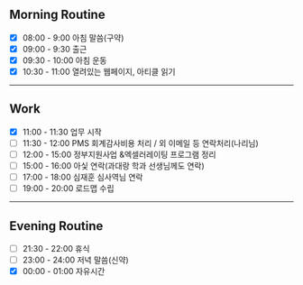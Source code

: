 ## Morning Routine
- [x] 08:00 - 9:00 아침 말씀(구약)
- [x] 09:00 - 9:30 출근
- [x] 09:30 - 10:00 아침 운동
- [x] 10:30 - 11:00 열려있는 웹페이지, 아티클 읽기
***
## Work
- [x] 11:00 - 11:30 업무 시작
- [ ] 11:30 - 12:00 PMS 회계감사비용 처리 / 외 이메일 등 연락처리(나리님)
- [ ] 12:00 - 15:00 정부지원사업 &엑셀러레이팅 프로그램 정리
- [ ] 15:00 - 16:00 아싳 연락(과대랑 학과 선생님께도 연락)
- [ ] 17:00 - 18:00 심재훈 심사역님 연락
- [ ] 19:00 - 20:00 로드맵 수립
***
## Evening Routine 
- [ ] 21:30 - 22:00 휴식
- [ ] 23:00 - 24:00 저녁 말씀(신약)
- [x] 00:00 - 01:00 자유시간